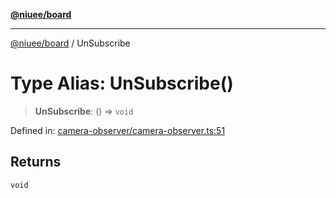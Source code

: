 [**@niuee/board**](../README.md)

***

[@niuee/board](../globals.md) / UnSubscribe

# Type Alias: UnSubscribe()

> **UnSubscribe**: () => `void`

Defined in: [camera-observer/camera-observer.ts:51](https://github.com/niuee/board/blob/a0a1179721d4f4b943b6a9bc156753ac9737e502/src/camera-observer/camera-observer.ts#L51)

## Returns

`void`
